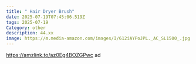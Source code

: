 ```yaml
---
title: " Hair Dryer Brush"
date: 2025-07-19T07:45:06.519Z
tags: 2025-07-19
Category: other
description: 44.xx
image: https://m.media-amazon.com/images/I/612iAYPoJPL._AC_SL1500_.jpg
---
```

https://amzlink.to/az0Eg4BOZGPwc ad